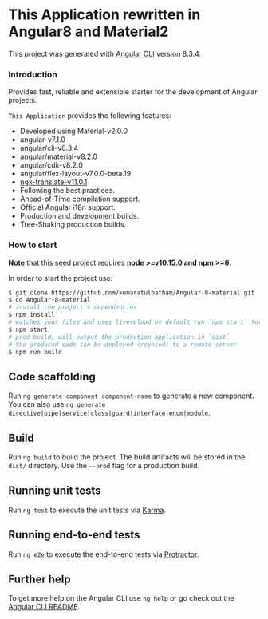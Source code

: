# This Application rewritten in Angular8 and Material2

<!-- Simple Dashboard Admin App built using Angular 7 and Material 2.

This project is a port of the famous Free Admin Bootstrap Theme [SB Admin v1.0](http://startbootstrap.com/template-overviews/sb-admin-2/) to Angular6 Theme. -->

<!-- ## [Demo](http://rawgit.com/start-javascript/sb-admin-material/master/dist/) -->

This project was generated with [Angular CLI](https://github.com/angular/angular-cli) version 8.3.4.

### Introduction

Provides fast, reliable and extensible starter for the development of Angular projects.

`This Application` provides the following features:

*   Developed using Material-v2.0.0
*   angular-v7.1.0
*   angular/cli-v8.3.4
*   angular/material-v8.2.0
*   angular/cdk-v8.2.0
*   angular/flex-layout-v7.0.0-beta.19
*   [ngx-translate-v11.0.1](https://github.com/ngx-translate)
*   Following the best practices.
*   Ahead-of-Time compilation support.
*   Official Angular i18n support.
*   Production and development builds.
*   Tree-Shaking production builds.

### How to start

**Note** that this seed project requires **node >=v10.15.0 and npm >=6**.

In order to start the project use:

```bash
$ git clone https://github.com/kumaratulbatham/Angular-8-material.git
$ cd Angular-8-material
# install the project's dependencies
$ npm install
# watches your files and uses livereload by default run `npm start` for a dev server. Navigate to `http://localhost:4200/`. The app will automatically reload if you change any of the source files.
$ npm start
# prod build, will output the production application in `dist`
# the produced code can be deployed (rsynced) to a remote server
$ npm run build
```

## Code scaffolding

Run `ng generate component component-name` to generate a new component. You can also use `ng generate directive|pipe|service|class|guard|interface|enum|module`.

## Build

Run `ng build` to build the project. The build artifacts will be stored in the `dist/` directory. Use the `--prod` flag for a production build.

## Running unit tests

Run `ng test` to execute the unit tests via [Karma](https://karma-runner.github.io).

## Running end-to-end tests

Run `ng e2e` to execute the end-to-end tests via [Protractor](http://www.protractortest.org/).

## Further help

To get more help on the Angular CLI use `ng help` or go check out the [Angular CLI README](https://github.com/angular/angular-cli/blob/master/README.md).
